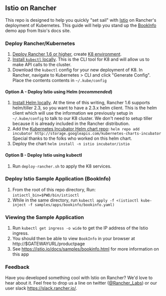 ## Istio on Rancher

This repo is designed to help you quickly "set sail" with [Istio](https://istio.io/) on Rancher's deployment of Kubernetes. This guide will help you stand up the [BookInfo](https://istio.io/docs/samples/bookinfo.html) demo app from Itsio's docs site.


### Deploy Rancher/Kubernetes
1. [Deploy Rancher 1.6 or higher](http://docs.rancher.com/rancher/v1.6/en/quick-start-guide/]), create [K8 environment](http://docs.rancher.com/rancher/v1.6/en/kubernetes/).
2. [Install `kubectl` locally](https://kubernetes.io/docs/tasks/tools/install-kubectl/). This is the CLI tool for K8 and will allow us to make API calls to the cluster.
3. Download the `kubectl` config for your new deployment of K8. In Rancher, navigate to Kubernetes > CLI and click "Generate Config". Place the contents contents in `~/.kube/config`


#### Option A - Deploy Istio using Helm (*recommended*)
1. [Install Helm locally](https://github.com/kubernetes/helm/blob/master/docs/install.md). At the time of this writing, Rancher 1.6 supports helm/tiller 2.3, so you want to have a 2.3.x helm client. This is the helm client which will use the information we previously setup in `~/.kube/config` to talk to our K8 cluster. We don't need to setup tiller because it is already included in the Rancher distribution.
2. Add the [Kubernetes Incubator Helm chart repo](https://github.com/kubernetes/charts/tree/master/incubator/istio):
`helm repo add incubator http://storage.googleapis.com/kubernetes-charts-incubator` Special thanks to the folks who worked on this helm chart.
3. Deploy the chart `helm install -n istio incubator/istio`


#### Option B - Deploy Istio using kubectl
1. Run `deploy-rancher.sh` to apply the K8 services.


### Deploy Istio Sample Application (BookInfo)
1. From the root of this repo directory, Run: `istioctl_bin=$PWD/bin/istioctl`
2. While in the same directory, run `kubectl apply -f <(istioctl kube-inject -f samples/apps/bookinfo/bookinfo.yaml)`


### Viewing the Sample Application

1. Run `kubectl get ingress -o wide` to get the IP address of the Istio ingress.
2. You should then be able to view `BookInfo` in your browser at http://$GATEWAYURL/productpage
3. See https://istio.io/docs/samples/bookinfo.html for more information on this app

### Feedback

Have you developed something cool with Istio on Rancher? We'd love to hear about it. Feel free to drop us a line on twitter ([@Rancher_Labs](https://twitter.com/rancher_labs)) or our user slack https://slack.rancher.io/. 
